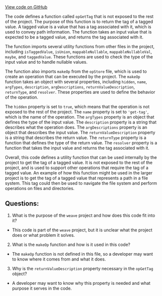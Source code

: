 [View code on GitHub](https://github.com/wandb/weave/weave-js/src/core/ops/primitives/tag.ts)

The code defines a function called `opGetTag` that is not exposed to the rest of the project. The purpose of this function is to return the tag of a tagged value. A tagged value is a value that has a tag associated with it, which is used to convey path information. The function takes an input value that is expected to be a tagged value, and returns the tag associated with it.

The function imports several utility functions from other files in the project, including `isTaggedValue`, `isUnion`, `mappableNullable`, `mappableNullableVal`, `maybe`, and `taggedValue`. These functions are used to check the type of the input value and to handle nullable values.

The function also imports `makeOp` from the `opStore` file, which is used to create an operation that can be executed by the project. The `makeOp` function takes an object with several properties, including `hidden`, `name`, `argTypes`, `description`, `argDescriptions`, `returnValueDescription`, `returnType`, and `resolver`. These properties are used to define the behavior of the operation.

The `hidden` property is set to `true`, which means that the operation is not exposed to the rest of the project. The `name` property is set to `'get-tag'`, which is the name of the operation. The `argTypes` property is an object that defines the type of the input value. The `description` property is a string that describes what the operation does. The `argDescriptions` property is an object that describes the input value. The `returnValueDescription` property is a string that describes the return value. The `returnType` property is a function that defines the type of the return value. The `resolver` property is a function that takes the input value and returns the tag associated with it.

Overall, this code defines a utility function that can be used internally by the project to get the tag of a tagged value. It is not exposed to the rest of the project, and is used to support other operations that require the tag of a tagged value. An example of how this function might be used in the larger project is to get the tag of a tagged value that represents a path in a file system. This tag could then be used to navigate the file system and perform operations on files and directories.
## Questions: 
 1. What is the purpose of the `weave` project and how does this code fit into it?
- This code is part of the `weave` project, but it is unclear what the project does or what problem it solves.

2. What is the `makeOp` function and how is it used in this code?
- The `makeOp` function is not defined in this file, so a developer may want to know where it comes from and what it does.

3. Why is the `returnValueDescription` property necessary in the `opGetTag` object?
- A developer may want to know why this property is needed and what purpose it serves in the code.
